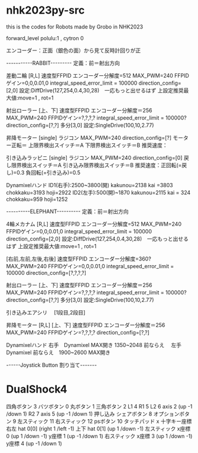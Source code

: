 # nhk2023py-src

this is the codes for Robots made by Grobo in NHK2023

forward_level
 polulu:1 , cytron 0

エンコーダー：正面（銀色の面）から見て反時計回りが正

-----------RABBIT---------
定義：前＝射出方向

差動二輪
 [R,L]
 速度型FFPID
 エンコーダー分解度=512
 MAX_PWM=240
 FFPIDゲイン=0,0,0.01,0
 integral_speed_error_limit = 100000
 direction_config=[2,0]
 設定:DiffDrive(127,254,0.4,30,28)　一応もっと出せるはず
 上設定推奨最大値:move=1 , rot=1

射出ローラー
 [上、下]
 速度型FFPID
 エンコーダー分解度＝256
 MAX_PWM=240
 FFPIDゲイン=?,?,?,?
 integral_speed_error_limit = 100000?
 direction_config=[?,?]  多分[3,0]
 設定:SingleDrive(100,10,2.77)

昇降モーター
 [single]
 ラジコン
 MAX_PWM=240
 direction_config=[?]
 モーター正転＝
 上限界検出スイッチ＝A
 下限界検出スイッチ＝B
 推奨速度：
 
引き込みラッピニ
 [single]
 ラジコン
 MAX_PWM=240
 direction_config=[0]
 戻し限界検出スイッチ＝A
 引き込み限界検出スイッチ＝B
 推奨速度：正回転(=戻し)=0.3
           負回転(=引き込み)=0.5

Dynamixelハンド
  ID1(右手):2500~3800(開) kakunou=2138  kai =3803 chokkaku=3193   hoji=2922
  ID2(左手):500(開)~1870  kakunou=2115  kai = 324 chokkaku=959  hoji=1252

----------ELEPHANT----------
定義：前＝射出方向

4輪メカナム
[R,L]
 速度型FFPID
 エンコーダー分解度=512
 MAX_PWM=240
 FFPIDゲイン=0,0,0.01,0
 integral_speed_error_limit = 100000
 direction_config=[2,0]
 設定:DiffDrive(127,254,0.4,30,28)　一応もっと出せるはず
 上設定推奨最大値:move=1 , rot=1

 [右前,左前,左後,右後]
 速度型FFPID
 エンコーダー分解度=360?
 MAX_PWM=240
 FFPIDゲイン=0,0,0.01,0
 integral_speed_error_limit = 100000
 direction_config=[?,?,?,?]

射出ローラー
 [上、下]
 速度型FFPID
 エンコーダー分解度＝256
 MAX_PWM=240
 FFPIDゲイン=?,?,?,?
 integral_speed_error_limit = 100000?
 direction_config=[?,?]  多分[3,0]
 設定:SingleDrive(100,10,2.77)

引き込みエアシリ
　[1段目,2段目]


昇降モーター
 [R,L]
 [上、下]
 速度型FFPID
 エンコーダー分解度＝256
 MAX_PWM=240
 FFPIDゲイン=?,?,?,?
 direction_config=[?,?]  

Dynamixelハンド
  右手　Dynamixel MAX開き 1350~2048 前ならえ
　左手　Dynamixel 前ならえ　1900~2600 MAX開き



------Joystick Button 割り当て-------
# DualShock4

四角ボタン 3
バツボタン 0
丸ボタン 1
三角ボタン 2
L1 4
R1 5
L2 6
  axis 2 (up -1 /down 1)
R2 7 
  axis 5 (up -1 /down 1)
押し込み
シェアボタン 8
オプションボタン 9
左スティック 11
右スティック 12
psボタン 10
タッチパッド x
十字キー座標 
  右左 hat 0[0] (right 1 /left -1)
  上下 hat 0[1] (up 1 /down -1)
左スティック
  x座標 0 (up 1 /down -1)
  y座標 1 (up -1 /down 1)
右スティック
  x座標 3 (up 1 /down -1)
  y座標 4 (up -1 /down 1)